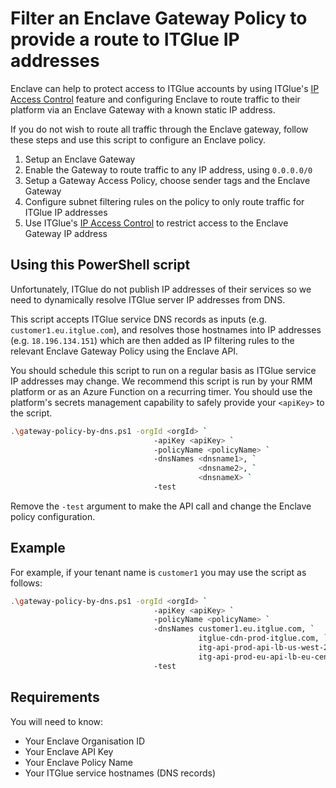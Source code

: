 # Filter an Enclave Gateway Policy to provide a route to ITGlue IP addresses

Enclave can help to protect access to ITGlue accounts by using ITGlue's [IP Access Control](https://www.itglue.com/features/ip-access-control/) feature and configuring Enclave to route traffic to their platform via an Enclave Gateway with a known static IP address.

If you do not wish to route all traffic through the Enclave gateway, follow these steps and use this script to configure an Enclave policy.

1. Setup an Enclave Gateway
2. Enable the Gateway to route traffic to any IP address, using `0.0.0.0/0`
3. Setup a Gateway Access Policy, choose sender tags and the Enclave Gateway
4. Configure subnet filtering rules on the policy to only route traffic for ITGlue IP addresses
5. Use ITGlue's [IP Access Control](https://www.itglue.com/features/ip-access-control/) to restrict access to the Enclave Gateway IP address

## Using this PowerShell script

Unfortunately, ITGlue do not publish IP addresses of their services so we need to dynamically resolve ITGlue server IP addresses from DNS.

This script accepts ITGlue service DNS records as inputs (e.g. `customer1.eu.itglue.com`), and resolves those hostnames into IP addresses (e.g. `18.196.134.151`) which are then added as IP filtering rules to the relevant Enclave Gateway Policy using the Enclave API.

You should schedule this script to run on a regular basis as ITGlue service IP addresses may change. We recommend this script is run by your RMM platform or as an Azure Function on a recurring timer. You should use the platform's secrets management capability to safely provide your `<apiKey>` to the script.

```bash
.\gateway-policy-by-dns.ps1 -orgId <orgId> `
                                -apiKey <apiKey> `
                                -policyName <policyName> `
                                -dnsNames <dnsname1>, `
                                          <dnsname2>, `
                                          <dnsnameX> `
                                -test

```

Remove the `-test` argument to make the API call and change the Enclave policy configuration.

## Example

For example, if your tenant name is `customer1` you may use the script as follows:


```bash
.\gateway-policy-by-dns.ps1 -orgId <orgId> `
                                -apiKey <apiKey> `
                                -policyName <policyName> `
                                -dnsNames customer1.eu.itglue.com, `
                                          itglue-cdn-prod-itglue.com, `
                                          itg-api-prod-api-lb-us-west-2.itglue.com `
                                          itg-api-prod-eu-api-lb-eu-central-1.itglue.com `
                                -test
```

## Requirements

You will need to know:

- Your Enclave Organisation ID
- Your Enclave API Key
- Your Enclave Policy Name
- Your ITGlue service hostnames (DNS records)